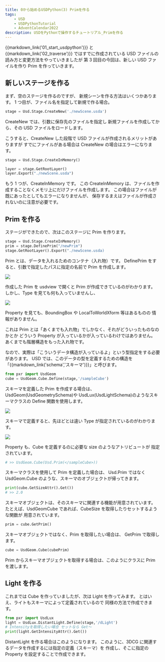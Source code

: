 ```yaml
---
title: 0から始めるUSDPython(3) Primを作る
tags:
    - USD
    - USDPythonTutorial
    - AdventCalendar2022
description: USDをPythonで操作するチュートリアル_Primを作る
---
```


{{markdown_link('01_start_usdpython')}} と {{markdown_link('02_traverse')}} ではすでに作成されている USD ファイルの読み方と変更方法をやっていきましたが
第 3 回目の今回は、新しい USD ファイルを作り
Prim を作っていきます。

## 新しいステージを作る

まず、空のステージを作るのですが、
新規シーンを作る方法はいくつかあります。
1 つ目が、ファイル名を指定して新規で作る場合。

```python
stage = Usd.Stage.CreateNew('./newScene.usda')
```

CreateNew では、引数に保存先のファイルを指定し
新規ファイルを作成してから、その USD ファイルをロードします。

こうすると、CreateNew した段階で USD ファイルが作成されるメリットがありますが
すでにファイルがある場合は CreateNew の場合はエラーになります。

```python
stage = Usd.Stage.CreateInMemory()

layer = stage.GetRootLayer()
layer.Export("./newScene.usda")
```

もう 1 つが、CreateInMemory です。
この CreateInMemory は、ファイルを作成することなくメモリ上にだけファイルを作成します。
この場合はファイルが既にあったとしてもエラーになりませんが、
保存するまえはファイルが作成されないのに注意が必要です。

## Prim を作る

ステージができたので、次はこのステージに Prim を作ります。

```python
stage = Usd.Stage.CreateInMemory()
prim = stage.DefinePrim("/newPrim")
stage.GetRootLayer().Export("./newScene.usda)
```

Prim とは、データを入れるためのコンテナ（入れ物）です。
DefinePrim をすると、引数で指定したパスに指定の名前で Prim を作成します。

![](https://gyazo.com/444c60a56fd5d7ffede53f09ac320de6.png)

作成した Prim を usdview で開くと Prim が作成できているのがわかります。
しかし、Type を見ても何も入っていませんし、

![](https://gyazo.com/a92337042b8914a10148a9badee60dff.png)

Property を見ても、BoundingBox や LocalToWorldXform 等はあるものの
情報がありません。

これは Prim とは「あくまでも入れ物」でしかなく、それがどういったものなのかとか
どういう Property が入っているかが入っているわけではありません。
あくまでも階層構造をもった入れ物です。

なので、実際は「こういうデータ構造が入っているよ」という型指定をする必要があります。
USD では、このデータの型を定義するための構造を「{{markdown_link('schema','スキーマ')}}」と呼びます。

```python
from pxr import UsdGeom
cube = UsdGeom.Cube.Define(stage,'/sampleCube')
```

スキーマを定義した Prim を作成する場合は、 UsdGeom(UsdGeometrySchema)や
UsdLux(UsdLightSchema)のようなスキーマクラスの Define 関数を使用します。

![](https://gyazo.com/b66ed18caa3d044205946bed7e3ec60e.png)

スキーマで定義すると、先ほどとは違い Type が指定されているのがわかります。

![](https://gyazo.com/57e18eb4e2e58bcb90f1cebe438f2d65.png)

Property も、Cube を定義するのに必要な size のようなアトリビュートが
指定されています。

```python
# >> UsdGeom.Cube(Usd.Prim(</sampleCube>))
```

スキーマクラスを使用して Prim を定義した場合は、 Usd.Prim ではなく
UsdGeom.Cube のような、スキーマのオブジェクトが帰ってきます。

```python
print(cube.GetSizeAttr().Get())
# >> 2.0
```

スキーマオブジェクトは、そのスキーマに関連する機能が用意されています。
たとえば、UsdGeomCube であれば、CubeSize を取得したりセットするような関数が
用意されています。

```python
prim = cube.GetPrim()
```

スキーマオブジェクトではなく、Prim を取得したい場合は、 GetPrim で取得します。

```python
cube = UsdGeom.Cube(cubePrim)
```

Prim からスキーマオブジェクトを取得する場合は、このようにクラスに Prim
を渡します。

## Light を作る

これまでは Cube を作っていましたが、次は Light を作ってみます。
とはいえ、ライトもスキーマによって定義されているので
同様の方法で作成できます。

```python
from pxr import UsdLux
light = UsdLux.DistantLight.Define(stage,'/dLight')
# Intensityを取得したい場合 セットなら Get～
print(light.GetIntensityAttr().Get())
```

DistantLight を作る場合はこのようになります。
このように、3DCG に関連するデータを作成するには指定の定義（スキーマ）を
作成し、そこに指定の Property を設定することで作成できます。
